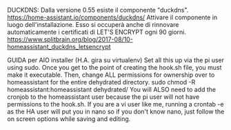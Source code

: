 DUCKDNS:
Dalla versione 0.55 esiste il componente "duckdns".
https://home-assistant.io/components/duckdns/
Attivare il componente in luogo dell'installazione. 
Esso si occuperà anche di rinnovare automaticamente i certificati di LET'S ENCRYPT ogni 90 giorni.
https://www.splitbrain.org/blog/2017-08/10-homeassistant_duckdns_letsencrypt

GUIDA per AIO installer (H.A. gira su virtualenv)
Set all this up via the pi user using sudo. Once you get to the point of creating the hook.sh file, you must make it executable. Then, change ALL permissions for ownership over to homeassistant for the entire dehydrated directory. sudo chmod -R homeassistant:homeassistant dehydrated/
You will ALSO need to add the cronjob to the homeassistant user because the pi user will not have permissions to the hook.sh. If you are a vi user like me, running a crontab -e as the HA user will put you in nano so if you don't know nano, just follow the on screen options while saving and editing. 
